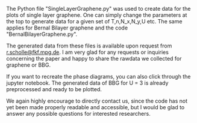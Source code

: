 The Python file "SingleLayerGraphene.py" was used to create data for the plots of single layer graphene. One can simply change the parameters at the top to generate data for a given set of T,n,N_x,N_y,U etc. 
The same applies for Bernal Bilayer graphene and the code "BernalBilayerGraphene.py".

The generated data from these files is available upon request from r.scholle@fkf.mpg.de. I am very glad for any requests or inquiries concerning the paper and happy to share the rawdata we collected for graphene or BBG.

If you want to recreate the phase diagrams, you can also click through the jupyter notebook. The generated data of BBG for U = 3 is already preprocessed and ready to be plotted.

We again highly encourage to directly contact us, since the code has not yet been made properly readable and accessible, but I would be glad to answer any possible questions for interested researchers.

